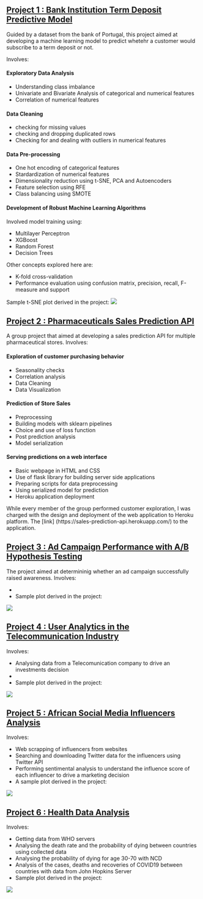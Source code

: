 ## [Project 1 : Bank Institution Term Deposit Predictive Model](https://github.com/Kiiru-Anastasia/10acadWeeklyChallenges/tree/master/Week6)
<p>Guided by a dataset from the bank of Portugal, this project aimed at developing a machine learning model to predict whetehr a customer would subscribe to a term deposit or not.</p>
Involves:

#### Exploratory Data Analysis
<ul>
  <li>Understanding class imbalance</li>
  <li>Univariate and Bivariate Analysis of categorical and numerical features</li>
  <li>Correlation of numerical features</li>
</ul>

#### Data Cleaning
<ul>
  <li>checking for missing values</li>
  <li>checking and dropping duplicated rows</li>
  <li>Checking for and dealing with outliers in numerical features</li>
</ul>

#### Data Pre-processing
<ul>
  <li>One hot encoding of categorical features</li>
  <li>Stardardization of numerical features</li>
  <li>Dimensionality reduction using t-SNE, PCA and Autoencoders</li>
  <li>Feature selection using RFE</li>
  <li>Class balancing using SMOTE</li>
</ul>

#### Development of Robust Machine Learning Algorithms
Involved model training using:
<ul>
  <li>Multilayer Perceptron</li>
  <li>XGBoost</li>
  <li>Random Forest</li>
  <li>Decision Trees</li>
</ul>
Other concepts explored here are:
<ul>
  <li>K-fold cross-validation</li>
  <li>Performance evaluation using confusion matrix, precision, recall, F-measure and support</li>
</ul>
Sample t-SNE plot derived in the project:
<img src = "/images/tsne_plot.png">

## [Project 2 : Pharmaceuticals Sales Prediction API](https://github.com/TeamFasilGhebb/salesPrediction/tree/dev)
A group project that aimed at developing a sales prediction API for multiple pharmaceutical stores.
Involves:

#### Exploration of customer purchasing behavior
<ul>
  <li>Seasonality checks</li>
  <li>Correlation analysis</li>
  <li>Data Cleaning</li>
  <li>Data Visualization</li>
</ul>

#### Prediction of Store Sales
<ul>
  <li>Preprocessing</li>
  <li>Building models with sklearn pipelines</li>
  <li>Choice and use of loss function</li>
  <li>Post prediction analysis</li>
  <li>Model serialization</li>
</ul>

#### Serving predictions on a web interface
<ul>
  <li>Basic webpage in HTML and CSS</li>
  <li>Use of flask library for building server side applications</li>
  <li>Preparing scripts for data preprocessing</li>
  <li>Using serialized model for prediction</li>
  <li>Heroku application deployment</li>
</ul>
While every member of the group performed customer exploration, I was charged with the design and deployment of the web application to Heroku platform. The [link] (https://sales-prediction-api.herokuapp.com/) to the application.

## [Project 3 : Ad Campaign Performance with A/B Hypothesis Testing](https://github.com/Kiiru-Anastasia/10acadWeeklyChallenges/tree/master/Week4)
The project aimed at determininig whether an ad campaign successfully raised awareness.
Involves:
<ul>
  <li></li>
  <li>Sample plot derived in the project:</li>
</ul>
<img src = "/images/hypotest.png">

## [Project 4 : User Analytics in the Telecommunication Industry](https://github.com/Kiiru-Anastasia/10acadWeeklyChallenges/blob/master/Week2/User_Analytics.ipynb)
Involves:
<ul>
  <li>Analysing data from a Telecomunication company to drive an investments decision</li>
  <li></li>
  <li>Sample plot derived in the project:</li>
</ul>
<img src = "/images/experience_cluster.png">

## [Project 5 : African Social Media Influencers Analysis](https://github.com/Kiiru-Anastasia/10acadWeeklyChallenges/blob/master/Week1/scrapping_starter.ipynb)
Involves:
<ul>
  <li>Web scrapping of influencers from websites</li>
  <li>Searching and downloading Twitter data for the influencers using Twitter API</li>
  <li>Performing sentimental analysis to understand the influence score of each influencer to drive a marketing decision</li>
  <li>A sample plot derived in the project:</li>
</ul>
<img src = "/images/hashtags_barplot.png">

## [Project 6 : Health Data Analysis](https://github.com/Kiiru-Anastasia/10acadWeeklyChallenges/blob/master/Week0/tenx_covid19_analysis_KiiruAnastasia.ipynb)
Involves:
<ul>
  <li>Getting data from WHO servers</li>
  <li>Analysing the death rate and the probability of dying between countries using collected data</li>
  <li>Analysing the probability of dying for age 30-70 with NCD</li>
  <li>Analysis of the cases, deaths and recoveries of COVID19 between countries with data from John Hopkins Server</li>
  <li>Sample plot derived in the project:</li>
</ul>
<img src = "/images/COVID19%20Confirmed%20Cases.png">
